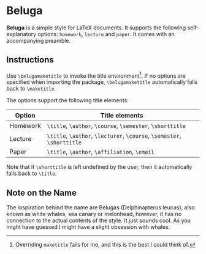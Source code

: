 # Beluga

**Beluga** is a simple style for LaTeX documents. It supports the following self-explanatory options: ```homework```, ```lecture``` and ```paper```. It comes with an accompanying preamble.

## Instructions

Use ```\belugamaketitle``` to invoke the title environment[^1]. If no options are specified when importing the package, ```\belugamaketitle``` automatically falls back to ```\maketitle```.

The options support the following title elements:

| Option | Title elements |
| --- | --- |
| Homework | ```\title```, ```\author```, ```\course```, ```\semester```, ```\shorttitle``` |
| Lecture | ```\title```, ```\author```, ```\lecturer```, ```\course```, ```\semester```, ```\shorttitle``` |
| Paper | ```\title```, ```\author```, ```\affiliation```, ```\email``` |

Note that if ```\shorttitle``` is left undefined by the user, then it automatically falls back to ```\title```.

## Note on the Name

The inspiration behind the name are Belugas (Delphinapterus leucas), also known as white whales, sea canary or melonhead, however, it has no connection to the actual contents of the style. It just sounds cool. As you might have guessed I might have a slight obsession with whales.

[^1]: Overriding ```maketitle``` fails for me, and this is the best I could think of.
